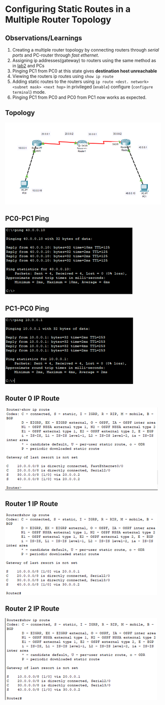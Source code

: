 # Configuring Static Routes in a Multiple Router Topology

## Observations/Learnings
1. Creating a multiple router topology by connecting routers through _serial ports_ and PC-router through _fast ethernet_.
2. Assigning ip addresses(gateway) to routers using the same method as in [lab2](./lab2/observation.md) and PCs
3. Pinging PC1 from PC0 at this state gives **destination host unreachable**
4. Viewing the routers ip routes using `show ip route`
5. Adding static routes to the routers using `ip route <dest. network> <subnet mask> <next hop>` in privileged (`enable`) configure (`configure terminal`) mode.
6. Pinging PC1 from PC0 and PC0 from PC1 now works as expected.

## Topology
![topology](topology.png)

## PC0-PC1 Ping
![pc0pc1ping](pc0pc1ping.png)

## PC1-PC0 Ping
![pc1pc0ping](pc1pc0ping.png)

## Router 0 IP Route
![router0iproute](router0iproute.png)

## Router 1 IP Route
![router1iproute](router1iproute.png)

## Router 2 IP Route
![router2iproute](router2iproute.png)

